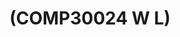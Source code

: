 ---
title: " (COMP30024 W L)"

categories: 
- Uni works

tags:
- COMP30024
  
toc: true
toc_sticky: true
---